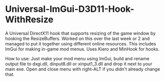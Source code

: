 # Universal-ImGui-D3D11-Hook-WithResize

A Universal DirectX11 hook that supports resizing of the game window by hooking the ResizeBuffers. Worked on this over the last week or 2 and managed to put it together using different online resources. This includes ImGui for making in-game mod menus. Uses Kiero and MinHook for hooks.

How to use:
Just make your mod menu using ImGui, build and rename output file to dxgi.dll, dinput8.dll or xinput1_3.dll and drop it next to your main exe.
Open and close menu with right-ALT if you didn't already change that.
